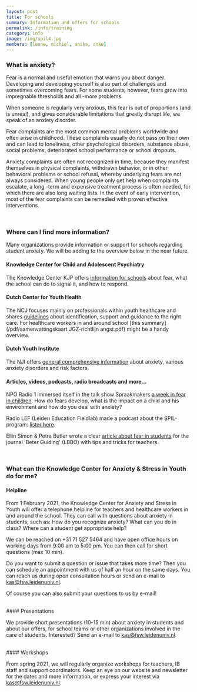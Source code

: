 ```yaml
---
layout: post
title: For schools
summary: Information and offers for schools
permalink: /info/training
category: info
image: /img/spil4.jpg
members: [leone, michiel, anika, anke]
---
```


### What is anxiety?

Fear is a normal and useful emotion that warns you about danger. Developing and developing yourself is also part of challenges and sometimes overcoming fears. For some students, however, fears grow into impregnable thresholds and all -more problems.

When someone is regularly very anxious, this fear is out of proportions (and is unreal), and gives considerable limitations that greatly disrupt life, we speak of an anxiety disorder.

Fear complaints are the most common mental problems worldwide and often arise in childhood. These complaints usually do not pass on their own and can lead to loneliness, other psychological disorders, substance abuse, social problems, deteriorated school performance or school dropouts.

Anxiety complaints are often not recognized in time, because they manifest themselves in physical complaints, withdrawn behavior, or in other behavioral problems or school refusal, whereby underlying fears are not always considered. When young people only get help when complaints escalate, a long -term and expensive treatment process is often needed, for which there are also long waiting lists. In the event of early intervention, most of the fear complaints can be remedied with proven effective interventions.

<br>

### Where can I find more information?

Many organizations provide information or support for schools regarding student anxiety. We will be adding to the overview below in the near future.

#### Knowledge Center for Child and Adolescent Psychiatry
The Knowledge Center KJP offers [information for schools](https://www.kenniscentrum-kjp.nl/scholen/angst/) about fear, what the school can do to signal it, and how to respond.

#### Dutch Center for Youth Health
The NCJ focuses mainly on professionals within youth healthcare and shares [guidelines](https://www.ncj.nl/richtlijnen/alle-richtlijnen/richtlijn/angst) about identification, support and guidance to the right care. For healthcare workers in and around school [this summary](/pdf/samenvattingskaart JGZ-richtlijn angst.pdf) might be a handy overview.

#### Dutch Youth Institute
The NJI offers [general comprehensive information](https://www.nji.nl/nl/Kennis/Dossier/Angst) about anxiety, various anxiety disorders and risk factors.

#### Articles, videos, podcasts, radio broadcasts and more...
NPO Radio 1 immersed itself in the talk show Spraakmakers [a week in fear in children](https://www.nporadio1.nl/spraakmakers/onderwerpen/71875-2021-02-05-verhalen-van-spraakmakers-angst-bij-kinderen-deel-5). How do fears develop, what is the impact on a child and his environment and how do you deal with anxiety?
<br>

Radio LEF (Leiden Education Fieldlab) made a podcast about the SPIL-program: [lister here](https://open.spotify.com/episode/1woeQZApsmgxbpQtfEQPGZ?si=iIYTHGOHTlGYJw-TEfYx5w).
<br>

Ellin Simon & Petra Butler wrote a clear [article about fear in students](/pdf/Simon_2021_LBBO.pdf) for the journal 'Beter Guiding' (LBBO) with tips and tricks for teachers.

<br>

### What can the Knowledge Center for Anxiety & Stress in Youth do for me?

#### Helpline

From 1 February 2021, the Knowledge Center for Anxiety and Stress in Youth will offer a telephone helpline for teachers and healthcare workers in and around the school. They can call with questions about anxiety in students, such as: How do you recognize anxiety? What can you do in class? Where can a student get appropriate help?

We can be reached on +31 71 527 5464 and have open office hours on working days from 9:00 am to 5:00 pm. You can then call for short questions (max 10 min).

Do you want to submit a question or issue that takes more time? Then you can schedule an appointment with us of half an hour on the same days. You can reach us during open consultation hours or send an e-mail to kas@fsw.leidenuniv.nl.

Of course you can also submit your questions to us by e-mail!

<br>
#### Presentations

We provide short presentations (10-15 min) about anxiety in students and about our offers, for school teams or other organizations involved in the care of students. Interested? Send an e-mail to kas@fsw.leidenuniv.nl.

<br>
#### Workshops

From spring 2021, we will regularly organize workshops for teachers, IB staff and support coordinators. Keep an eye on our website and newsletter for the dates and more information, or express your interest via kas@fsw.leidenuniv.nl.

